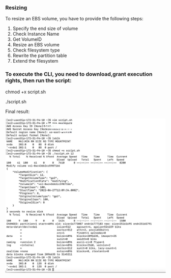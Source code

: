 ### Resizing

To resize an EBS volume, you have to provide the following steps:

1. Specify the end size of volume
2. Check Instance Name
3. Get VolumeID
4. Resize an EBS volume 
5. Check filesystem type
6. Rewrite the partition table
7. Extend the filesystem


### To execute the CLI, you need to download,grant execution rights, then run the script:

chmod +x script.sh

./script.sh <size>
  
Final result:
 
![log ](https://github.com/akhatseyeva/resizing/blob/ef604eb26ac06550fda0aaf428dcbf3a24550d9a/result.jpg)

  

  
 

